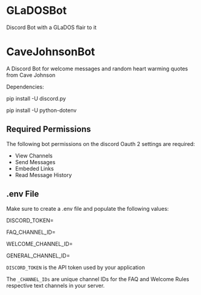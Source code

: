# GLaDOSBot
Discord Bot with a GLaDOS flair to it

# CaveJohnsonBot
A Discord Bot for welcome messages and random heart warming quotes from Cave Johnson

Dependencies:

pip install -U discord.py

pip install -U python-dotenv

## Required Permissions

The following bot permissions on the discord Oauth 2 settings are required:

- View Channels
- Send Messages
- Embeded Links
- Read Message History

## .env File

Make sure to create a .env file and populate the following values:

DISCORD_TOKEN=

FAQ_CHANNEL_ID=

WELCOME_CHANNEL_ID=

GENERAL_CHANNEL_ID=

`DISCORD_TOKEN` is the API token used by your application

The `_CHANNEL_IDs` are unique channel IDs for the FAQ and Welcome Rules respective text channels in your server.
